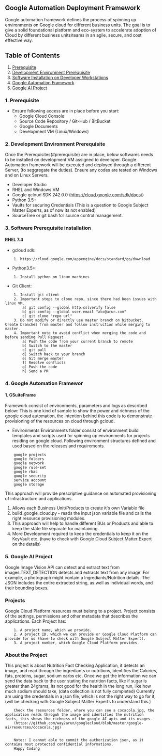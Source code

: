 ## Google Automation Deployment Framework
Google automation framework defines the process of spinning up environments on Google cloud for different business units. The goal is to give a solid foundational platform and eco-system to accelerate adoption of Cloud by different business units/teams in an agile, secure, and cost effective way.

&NewLine;
&NewLine;
## Table of Contents

 1. [Prerequisite](#prerequisite)
 2. [Development Environment Prerequisite](#Development-Environment-Prerequisite)
 3. [Software Installation on Developer Workstations](#Installation)
 4. [Google Automation Framework](#googleframework)
 5. [Google AI Project](#google-ai-project)
&NewLine;
&NewLine;
### 1. Prerequisite 
* Ensure following access are in place before you start:
	- Google Cloud Console
	- Source Code Repository / Git-Hub / BitBucket
	- Google Documents
	- Development VM (Linux/Windows)
&NewLine;	
&NewLine;
### 2. Development Environment Prerequisite 
Once the Prerequisites(#prerequisite) are in place, below softwares needs to be installed on development VM assigned to developer. Google Automation framework will be executed and deployed through a different Server, (to seggregate the duties). Ensure any codes are tested on Windows and on Linux Servers.
&NewLine;
- Developer Studio
- RHEL and Windows VM
- Google gcloud SDK 242.0.0 (https://cloud.google.com/sdk/docs/)
- Python 3.5+ 
- Vaults for securing Credentials (This is a question to Google Subject Matter Experts, as of now its not enabled)
- SourceTree or git bash for source control management.
&NewLine;
&NewLine;
### 3. Software Prerequisite installation 
&NewLine;
#### RHEL 7.4
&NewLine;
- gcloud sdk:
```
    1. https://cloud.google.com/appengine/docs/standard/go/download
```
&NewLine;
- Python3.5+: 
&NewLine;	
```
	1. Install python on linux machines
```
&NewLine;
- Git Client:		
&NewLine;
``` 
	1. Install git client
	2. Important steps to clone repo, since there had been issues with linux VM.
		a) git config --global http.sslverify false
		b) git config --global user.email "abc@arun.com"
		c) git clone "repo url"
	3. Do not modify or directly use master branch on bitbucket. Create branches from master and follow instruction while merging to master.
	4. Important note to avoid conflict when merging the code and before sending Pull Request
		a) Push the code from your current branch to remote
		b) Switch to the master
		c) git pull
		d) Switch back to your branch
		e) Git merge master
		f) Resolve conflicts
		g) Push the code
		h) Send a PR
```
&NewLine;	

&NewLine;
### 4. Google Automation Framewor
&NewLine;
#### 1. GSuiteFrame     
Framework consist of environments, parameters and logs as described below:
This is one kind of sample to show the power and richness of the google cloud automation, the intention behind this code is to demonstrate provisioning of the resources on cloud through gcloud.

&NewLine;
- Environments
  Environments folder consist of environment build templates and scripts used for spinning up environments for projects residing on google cloud. Following environment structures defined and used based on the releases and requirements.
&NewLine; 
```
    google projects
    google folders
    google network
    google rule-set
    google rbac
    google security
    service account
    google storage
```
&NewLine; 
&NewLine; 
This approach will provide prescriptive guidance on automated provisioning of infrastructure and applications.
1. Allows each Business Unit/Products to create it's own Variable file
2. build_google_cloud.py - reads the input json variable file and calls the right resource provisioning modules.
3. This approach will help to handle different BUs or Products and able to keep the state file separate for maintaining.
4. More Development required to keep the credentials to keep it on the KeyVault etc. (have to check with Google Cloud Subject Matter Expert on the details)
&NewLine; 
&NewLine;
### 5. Google AI Project
&NewLine;
&NewLine;
Google Image Vision API can detect and extract text from images.TEXT_DETECTION detects and extracts text from any image. For example, a photograph might contain a Ingrediants/Nutrition details. The JSON includes the entire extracted string, as well as individual words, and their bounding boxes.
&NewLine;
### Projects
Google Cloud Platform resources must belong to a project. Project consists of the settings, permissions and other metadata that describes the applications.
&NewLine;
&NewLine;
Each Project has:
&NewLine;
```
    1. A project name, which we provide.
    2. A project ID, which we can provide or Google Cloud Platform can provide for us (have to check with Google Subject Matter Expert).
    3. A project number, which Google Cloud Platform provides.
```
&NewLine;
### About the Project
This project is about Nutrition Fact Checking Application, it detects an image, and read through the ingrediants or nutritions, identifies the Calories, fats, proteins, sugar, sodium carbs etc. Once we get the information we can send the data back to the user stating the nutrition facts, like if sugar is greater than 24grams, its not good for the health in the long run, like how much sodium should take, (data collection is not fully completed)
Currently am using the credentials in a json file, which is not the right way to go for it, (will  be checking with Google Subject Matter Experts to understand this.)
&NewLine;
&NewLine;
```
    Check the resources folder, where you can see a cocacola.jpg, the application reads throguh the image and identifies the nutrition facts, this shows the richness of the google AI apis and its usages.
    (https://github.com/way2arun/googlecloud/blob/master/google-ai/resources/cocacola.jpg)
    
```
&NewLine;
&NewLine;
```
    Note:: I cannot able to commit the authorization json, as it contains most protected confidential informations.
    Happy Coding
```

